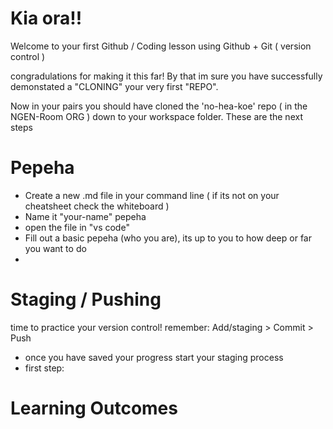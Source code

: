 # Kia ora!! 

Welcome to your first Github / Coding lesson using Github + Git ( version control )

congradulations for making it this far! By that im sure you have successfully demonstated a "CLONING" your very first "REPO".

Now in your pairs you should have cloned the 'no-hea-koe' repo ( in the NGEN-Room ORG ) down to your workspace folder. 
These are the next steps

# Pepeha
- Create a new .md file in your command line ( if its not on your cheatsheet check the whiteboard )
- Name it "your-name" pepeha
- open the file in "vs code"
- Fill out a basic pepeha (who you are), its up to you to how deep or far you want to do
- 

# Staging / Pushing
time to practice your version control!
remember: Add/staging > Commit > Push

- once you have saved your progress start your staging process
- first step: 



# Learning Outcomes